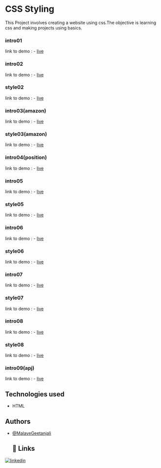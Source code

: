 # CSS Styling
This Project involves creating a website using css.The objective is learning css and making projects using basics. 
### intro01
link to demo : - [live]()
### intro02
link to demo : - [live]()
### style02
link to demo : - [live]()
### intro03(amazon)
link to demo : - [live]()
### style03(amazon)
link to demo : - [live]()
### intro04(position)
link to demo : - [live]()
### intro05
link to demo : - [live]()
### style05
link to demo : - [live]()
### intro06
link to demo : - [live]()
### style06
link to demo : - [live]()
### intro07
link to demo : - [live]()
### style07
link to demo : - [live]()
### intro08
link to demo : - [live]()
### style08
link to demo : - [live]()
### intro09(apj)
link to demo : - [live]()
## Technologies used

- HTML
  
 ## Authors

- [@MalaveGeetanjali](https://github.com/Malavegeetanjali0481)
  ## 🔗 Links

[![linkedin](https://img.shields.io/badge/linkedin-0A66C2?style=for-the-badge&logo=linkedin&logoColor=white)](https://www.linkedin.com/in/malave-geetanjali-a57207343)



